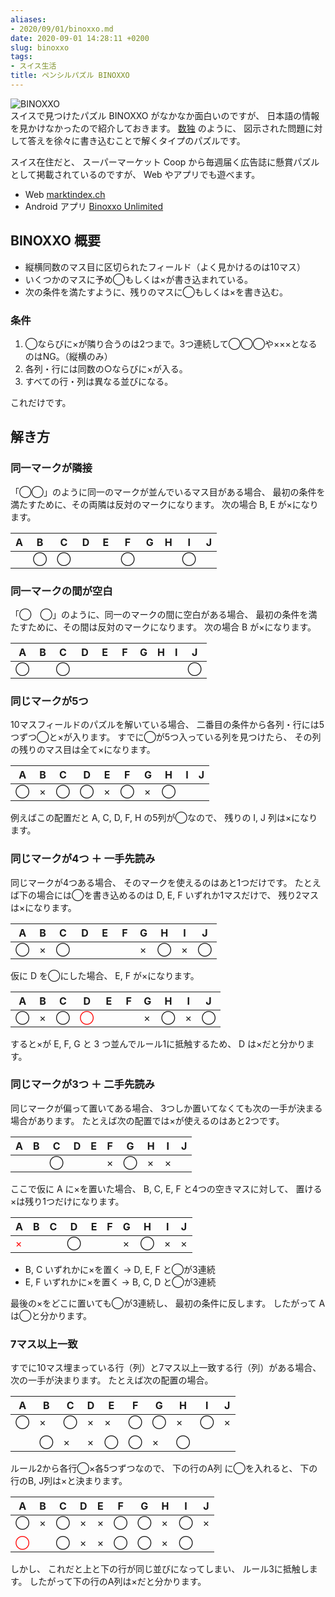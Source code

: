 ```yaml
---
aliases:
- 2020/09/01/binoxxo.md
date: 2020-09-01 14:28:11 +0200
slug: binoxxo
tags:
- スイス生活
title: ペンシルパズル BINOXXO
---
```

![BINOXXO](/assets/2020/09/binoxxo/binoxxo_36_20.png)<br>
スイスで見つけたパズル BINOXXO がなかなか面白いのですが、
日本語の情報を見かけなかったので紹介しておきます。
[数独](https://www.nikoli.co.jp/ja/puzzles/sudoku/) のように、
図示された問題に対して答えを徐々に書き込むことで解くタイプのパズルです。

スイス在住だと、
スーパーマーケット Coop から毎週届く広告誌に懸賞パズルとして掲載されているのですが、
Web やアプリでも遊べます。

* Web [marktindex.ch](https://www.marktindex.ch/raetsel/binoxxo/)
* Android アプリ [Binoxxo Unlimited](https://play.google.com/store/apps/details?id=ch.aculapps.binoxxounlimited)

## BINOXXO 概要

* 縦横同数のマス目に区切られたフィールド（よく見かけるのは10マス）
* いくつかのマスに予め◯もしくは×が書き込まれている。
* 次の条件を満たすように、残りのマスに◯もしくは×を書き込む。

### 条件
1. ◯ならびに×が隣り合うのは2つまで。3つ連続して◯◯◯や×××となるのはNG。（縦横のみ）
1. 各列・行には同数の○ならびに×が入る。
1. すべての行・列は異なる並びになる。

これだけです。


## 解き方

### 同一マークが隣接

「◯◯」のように同一のマークが並んでいるマス目がある場合、
最初の条件を満たすために、その両隣は反対のマークになります。
次の場合 B, E が×になります。

A|B|C|D|E|F|G|H|I|J
-|-|-|-|-|-|-|-|-|-
 | |◯|◯|　|　|◯|　| |◯


### 同一マークの間が空白

「◯　◯」のように、同一のマークの間に空白がある場合、
最初の条件を満たすために、その間は反対のマークになります。
次の場合 B が×になります。

A|B|C|D|E|F|G|H|I|J
-|-|-|-|-|-|-|-|-|-
◯| |◯|　|　|　| | | |◯


### 同じマークが5つ

10マスフィールドのパズルを解いている場合、
二番目の条件から各列・行には5つずつ◯と×が入ります。
すでに◯が5つ入っている列を見つけたら、
その列の残りのマス目は全て×になります。

A|B|C|D|E|F|G|H|I|J
-|-|-|-|-|-|-|-|-|-
◯|×|◯|◯|×|◯|×|◯|

例えばこの配置だと A, C, D, F, H の5列が◯なので、
残りの I, J 列は×になります。


### 同じマークが4つ ＋ 一手先読み

同じマークが4つある場合、
そのマークを使えるのはあと1つだけです。
たとえば下の場合には◯を書き込めるのは D, E, F いずれか1マスだけで、
残り2マスは×になります。

A|B|C|D|E|F|G|H|I|J
-|-|-|-|-|-|-|-|-|-
◯|×|◯|　|　|　|×|◯|×|◯

仮に D を◯にした場合、
E, F が×になります。

A|B|C|D|E|F|G|H|I|J
-|-|-|-|-|-|-|-|-|-
◯|×|◯|<span style="color: red;">◯</span>|　|　|×|◯|×|◯


すると×が E, F, G と 3 つ並んでルール1に抵触するため、
D は×だと分かります。

### 同じマークが3つ ＋ 二手先読み

同じマークが偏って置いてある場合、
3つしか置いてなくても次の一手が決まる場合があります。
たとえば次の配置では×が使えるのはあと2つです。

A|B|C|D|E|F|G|H|I|J
-|-|-|-|-|-|-|-|-|-
 | | |◯| | |×|◯|×|×

ここで仮に A に×を置いた場合、
B, C, E, F と4つの空きマスに対して、
置ける×は残り1つだけになります。

A|B|C|D|E|F|G|H|I|J
-|-|-|-|-|-|-|-|-|-
<span style="color: red;">×</span>| | |◯| | |×|◯|×|×

* B, C いずれかに×を置く → D, E, F と◯が3連続
* E, F いずれかに×を置く → B, C, D と◯が3連続

最後の×をどこに置いても◯が3連続し、
最初の条件に反します。
したがって A は◯と分かります。

### 7マス以上一致

すでに10マス埋まっている行（列）と7マス以上一致する行（列）がある場合、
次の一手が決まります。
たとえば次の配置の場合。

A|B|C|D|E|F|G|H|I|J
-|-|-|-|-|-|-|-|-|-
◯|×|◯|×|×|◯|◯|×|◯|×
 | | | | | | | | |
 | |◯|×|×|◯|◯|×|◯| 

ルール2から各行◯×各5つずつなので、
下の行のA列 に◯を入れると、
下の行のB, J列は×と決まります。

A|B|C|D|E|F|G|H|I|J
-|-|-|-|-|-|-|-|-|-
◯|×|◯|×|×|◯|◯|×|◯|×
 | | | | | | | | |
<span style="color: red;">◯</span>| |◯|×|×|◯|◯|×|◯| 

しかし、
これだと上と下の行が同じ並びになってしまい、
ルール3に抵触します。
したがって下の行のA列は×だと分かります。
